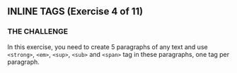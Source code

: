 ## INLINE TAGS (Exercise 4 of 11)

### THE CHALLENGE

In this exercise, you need to create 5 paragraphs of any text and use `<strong>`, `<em>`, `<sup>`, `<sub>` and `<span>` tag in these paragraphs, one tag per paragraph.